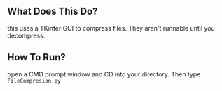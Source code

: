 ## What Does This Do?
this uses a TKinter GUI to compress files. They aren't runnable until you decompress.
## How To Run? 
open a CMD prompt window and CD into your directory. Then type ```FileCompresion.py```
